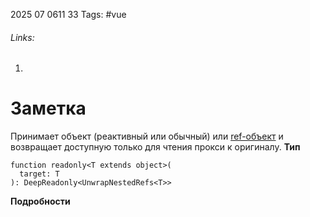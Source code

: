 2025 07 0611 33
Tags: #vue 
###### Links: 
1) 
# Заметка
Принимает объект (реактивный или обычный) или [ref-объект](https://ru.vuejs.org/api/reactivity-core.html#ref) и возвращает доступную только для чтения прокси к оригиналу.
**Тип**
```JS
function readonly<T extends object>(
  target: T
): DeepReadonly<UnwrapNestedRefs<T>>
```
**Подробности**